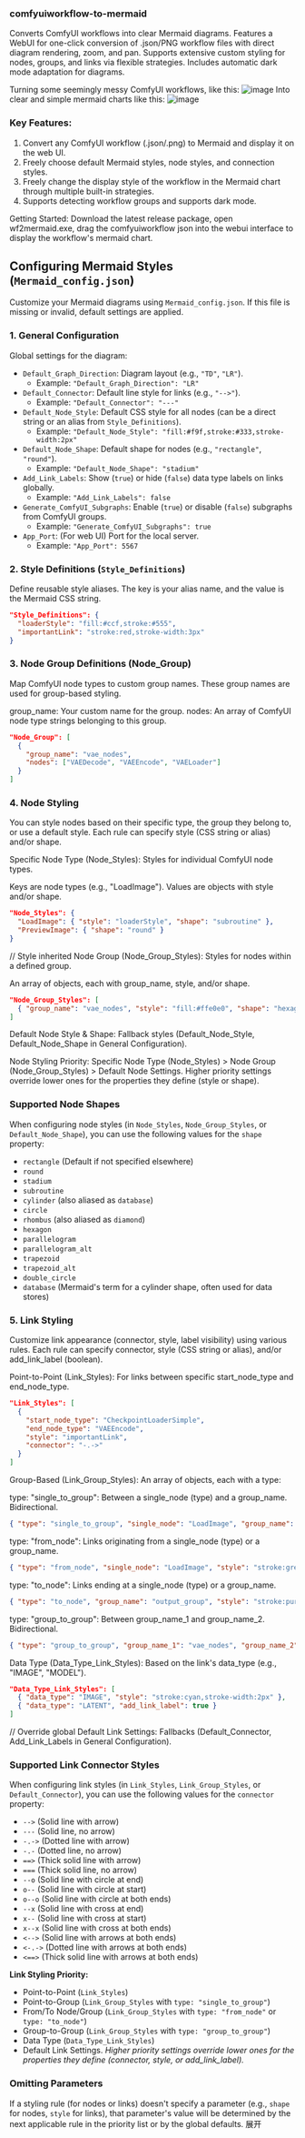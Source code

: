 ### comfyuiworkflow-to-mermaid
Converts ComfyUI workflows into clear Mermaid diagrams. Features a WebUI for one-click conversion of .json/PNG workflow files with direct diagram rendering, zoom, and pan. Supports extensive custom styling for nodes, groups, and links via flexible strategies. Includes automatic dark mode adaptation for diagrams.

Turning some seemingly messy ComfyUI workflows, like this:
![image](https://github.com/user-attachments/assets/2a5960e1-c8fe-4c99-9027-0e1c31df6fc2)
Into clear and simple mermaid charts like this:
![image](https://github.com/user-attachments/assets/d72edaa4-15c2-498b-9d55-f0e026e3f0d7)

### Key Features:
1. Convert any ComfyUI workflow (.json/.png) to Mermaid and display it on the web UI.
2. Freely choose default Mermaid styles, node styles, and connection styles.
3. Freely change the display style of the workflow in the Mermaid chart through multiple built-in strategies.
4. Supports detecting workflow groups and supports dark mode.

Getting Started:
Download the latest release package, open wf2mermaid.exe, drag the comfyuiworkflow json into the webui interface to display the workflow's mermaid chart.
## Configuring Mermaid Styles (`Mermaid_config.json`)
Customize your Mermaid diagrams using `Mermaid_config.json`. If this file is missing or invalid, default settings are applied.
### 1. General Configuration
Global settings for the diagram:
*   `Default_Graph_Direction`: Diagram layout (e.g., `"TD"`, `"LR"`).
    *   Example: `"Default_Graph_Direction": "LR"`
*   `Default_Connector`: Default line style for links (e.g., `"-->"`).
    *   Example: `"Default_Connector": "---"`
*   `Default_Node_Style`: Default CSS style for all nodes (can be a direct string or an alias from `Style_Definitions`).
    *   Example: `"Default_Node_Style": "fill:#f9f,stroke:#333,stroke-width:2px"`
*   `Default_Node_Shape`: Default shape for nodes (e.g., `"rectangle"`, `"round"`).
    *   Example: `"Default_Node_Shape": "stadium"`
*   `Add_Link_Labels`: Show (`true`) or hide (`false`) data type labels on links globally.
    *   Example: `"Add_Link_Labels": false`
*   `Generate_ComfyUI_Subgraphs`: Enable (`true`) or disable (`false`) subgraphs from ComfyUI groups.
    *   Example: `"Generate_ComfyUI_Subgraphs": true`
*   `App_Port`: (For web UI) Port for the local server.
    *   Example: `"App_Port": 5567`
### 2. Style Definitions (`Style_Definitions`)
Define reusable style aliases. The key is your alias name, and the value is the Mermaid CSS string.
```json
"Style_Definitions": {
  "loaderStyle": "fill:#ccf,stroke:#555",
  "importantLink": "stroke:red,stroke-width:3px"
}
```
### 3. Node Group Definitions (Node_Group)
Map ComfyUI node types to custom group names. These group names are used for group-based styling.

group_name: Your custom name for the group.
nodes: An array of ComfyUI node type strings belonging to this group.
```json
"Node_Group": [
  {
    "group_name": "vae_nodes",
    "nodes": ["VAEDecode", "VAEEncode", "VAELoader"]
  }
]
```
### 4. Node Styling
You can style nodes based on their specific type, the group they belong to, or use a default style. Each rule can specify style (CSS string or alias) and/or shape.

Specific Node Type (Node_Styles): Styles for individual ComfyUI node types.

Keys are node types (e.g., "LoadImage"). Values are objects with style and/or shape.
```json
"Node_Styles": {
  "LoadImage": { "style": "loaderStyle", "shape": "subroutine" },
  "PreviewImage": { "shape": "round" } 
}
```
// Style inherited
Node Group (Node_Group_Styles): Styles for nodes within a defined group.

An array of objects, each with group_name, style, and/or shape.
```json
"Node_Group_Styles": [
  { "group_name": "vae_nodes", "style": "fill:#ffe0e0", "shape": "hexagon" }
]
```
Default Node Style & Shape: Fallback styles (Default_Node_Style, Default_Node_Shape in General Configuration).

Node Styling Priority:
Specific Node Type (Node_Styles) > Node Group (Node_Group_Styles) > Default Node Settings.
Higher priority settings override lower ones for the properties they define (style or shape).

### Supported Node Shapes
When configuring node styles (in `Node_Styles`, `Node_Group_Styles`, or `Default_Node_Shape`), you can use the following values for the `shape` property:
*   `rectangle` (Default if not specified elsewhere)
*   `round`
*   `stadium`
*   `subroutine`
*   `cylinder` (also aliased as `database`)
*   `circle`
*   `rhombus` (also aliased as `diamond`)
*   `hexagon`
*   `parallelogram`
*   `parallelogram_alt`
*   `trapezoid`
*   `trapezoid_alt`
*   `double_circle`
*   `database` (Mermaid's term for a cylinder shape, often used for data stores)




### 5. Link Styling
Customize link appearance (connector, style, label visibility) using various rules. Each rule can specify connector, style (CSS string or alias), and/or add_link_label (boolean).

Point-to-Point (Link_Styles): For links between specific start_node_type and end_node_type.

```json
"Link_Styles": [
  {
    "start_node_type": "CheckpointLoaderSimple",
    "end_node_type": "VAEEncode",
    "style": "importantLink",
    "connector": "-.->"
  }
]
```
Group-Based (Link_Group_Styles): An array of objects, each with a type:

type: "single_to_group": Between a single_node (type) and a group_name. Bidirectional.
```json
{ "type": "single_to_group", "single_node": "LoadImage", "group_name": "vae_nodes", "style": "stroke:blue" }
```
type: "from_node": Links originating from a single_node (type) or a group_name.

```json
{ "type": "from_node", "single_node": "LoadImage", "style": "stroke:green" }
```
type: "to_node": Links ending at a single_node (type) or a group_name.

```json
{ "type": "to_node", "group_name": "output_group", "style": "stroke:purple", "add_link_label": false }
```
type: "group_to_group": Between group_name_1 and group_name_2. Bidirectional.

```json
{ "type": "group_to_group", "group_name_1": "vae_nodes", "group_name_2": "sampler_nodes", "connector": "---" }
```
Data Type (Data_Type_Link_Styles): Based on the link's data_type (e.g., "IMAGE", "MODEL").

```json
"Data_Type_Link_Styles": [
  { "data_type": "IMAGE", "style": "stroke:cyan,stroke-width:2px" },
  { "data_type": "LATENT", "add_link_label": true }
]
```
 // Override global
Default Link Settings: Fallbacks (Default_Connector, Add_Link_Labels in General Configuration).

### Supported Link Connector Styles
When configuring link styles (in `Link_Styles`, `Link_Group_Styles`, or `Default_Connector`), you can use the following values for the `connector` property:
*   `-->` (Solid line with arrow)
*   `---` (Solid line, no arrow)
*   `-.->` (Dotted line with arrow)
*   `-.-` (Dotted line, no arrow)
*   `==>` (Thick solid line with arrow)
*   `===` (Thick solid line, no arrow)
*   `--o` (Solid line with circle at end)
*   `o--` (Solid line with circle at start)
*   `o--o` (Solid line with circle at both ends)
*   `--x` (Solid line with cross at end)
*   `x--` (Solid line with cross at start)
*   `x--x` (Solid line with cross at both ends)
*   `<-->` (Solid line with arrows at both ends)
*   `<-.->` (Dotted line with arrows at both ends)
*   `<==>` (Thick solid line with arrows at both ends)


**Link Styling Priority:**
*   Point-to-Point (`Link_Styles`)
*   Point-to-Group (`Link_Group_Styles` with `type: "single_to_group"`)
*   From/To Node/Group (`Link_Group_Styles` with `type: "from_node"` or `type: "to_node"`)
*   Group-to-Group (`Link_Group_Styles` with `type: "group_to_group"`)
*   Data Type (`Data_Type_Link_Styles`)
*   Default Link Settings.
*Higher priority settings override lower ones for the properties they define (connector, style, or add_link_label).*
### Omitting Parameters
If a styling rule (for nodes or links) doesn't specify a parameter (e.g., `shape` for nodes, `style` for links), that parameter's value will be determined by the next applicable rule in the priority list or by the global defaults.
展开
